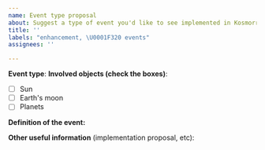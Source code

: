 ```yaml
---
name: Event type proposal
about: Suggest a type of event you'd like to see implemented in Kosmorro
title: ''
labels: "enhancement, \U0001F320 events"
assignees: ''

---
```


**Event type**: 
**Involved objects (check the boxes)**:
- [ ] Sun
- [ ] Earth's moon
- [ ] Planets

**Definition of the event:**

<!-- Replace this comment with the official definition of the event type, with a link to its source. -->

**Other useful information** (implementation proposal, etc):
